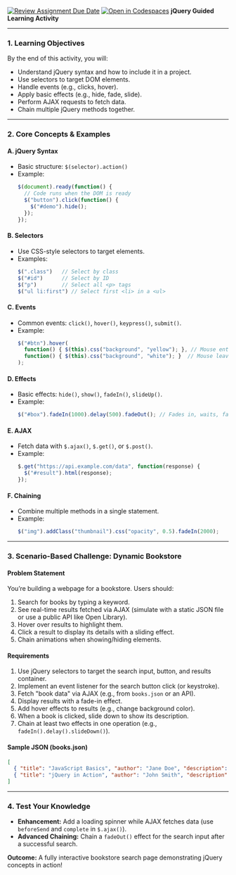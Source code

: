 [![Review Assignment Due Date](https://classroom.github.com/assets/deadline-readme-button-22041afd0340ce965d47ae6ef1cefeee28c7c493a6346c4f15d667ab976d596c.svg)](https://classroom.github.com/a/dg9CSX_J)
[![Open in Codespaces](https://classroom.github.com/assets/launch-codespace-2972f46106e565e64193e422d61a12cf1da4916b45550586e14ef0a7c637dd04.svg)](https://classroom.github.com/open-in-codespaces?assignment_repo_id=19942741)
**jQuery Guided Learning Activity**  

---

### **1. Learning Objectives**  
By the end of this activity, you will:  
- Understand jQuery syntax and how to include it in a project.  
- Use selectors to target DOM elements.  
- Handle events (e.g., clicks, hover).  
- Apply basic effects (e.g., hide, fade, slide).  
- Perform AJAX requests to fetch data.  
- Chain multiple jQuery methods together.  

---

### **2. Core Concepts & Examples**  

#### **A. jQuery Syntax**  
- Basic structure: `$(selector).action()`  
- Example:  
  ```javascript
  $(document).ready(function() {
    // Code runs when the DOM is ready
    $("button").click(function() {
      $("#demo").hide();
    });
  });
  ```

#### **B. Selectors**  
- Use CSS-style selectors to target elements.  
- Examples:  
  ```javascript
  $(".class")   // Select by class
  $("#id")      // Select by ID
  $("p")        // Select all <p> tags
  $("ul li:first") // Select first <li> in a <ul>
  ```

#### **C. Events**  
- Common events: `click()`, `hover()`, `keypress()`, `submit()`.  
- Example:  
  ```javascript
  $("#btn").hover(
    function() { $(this).css("background", "yellow"); }, // Mouse enter
    function() { $(this).css("background", "white"); }  // Mouse leave
  );
  ```

#### **D. Effects**  
- Basic effects: `hide()`, `show()`, `fadeIn()`, `slideUp()`.  
- Example:  
  ```javascript
  $("#box").fadeIn(1000).delay(500).fadeOut(); // Fades in, waits, fades out
  ```

#### **E. AJAX**  
- Fetch data with `$.ajax()`, `$.get()`, or `$.post()`.  
- Example:  
  ```javascript
  $.get("https://api.example.com/data", function(response) {
    $("#result").html(response);
  });
  ```

#### **F. Chaining**  
- Combine multiple methods in a single statement.  
- Example:  
  ```javascript
  $("img").addClass("thumbnail").css("opacity", 0.5).fadeIn(2000);
  ```

---

### **3. Scenario-Based Challenge: Dynamic Bookstore**  

#### **Problem Statement**  
You’re building a webpage for a bookstore. Users should:  
1. Search for books by typing a keyword.  
2. See real-time results fetched via AJAX (simulate with a static JSON file or use a public API like Open Library).  
3. Hover over results to highlight them.  
4. Click a result to display its details with a sliding effect.  
5. Chain animations when showing/hiding elements.  

#### **Requirements**  
1. Use jQuery selectors to target the search input, button, and results container.  
2. Implement an event listener for the search button click (or keystroke).  
3. Fetch "book data" via AJAX (e.g., from `books.json` or an API).  
4. Display results with a fade-in effect.  
5. Add hover effects to results (e.g., change background color).  
6. When a book is clicked, slide down to show its description.  
7. Chain at least two effects in one operation (e.g., `fadeIn().delay().slideDown()`).  

#### **Sample JSON (books.json)**  
```json
[
  { "title": "JavaScript Basics", "author": "Jane Doe", "description": "Learn JS fundamentals." },
  { "title": "jQuery in Action", "author": "John Smith", "description": "Master jQuery." }
]
```

---

### **4. Test Your Knowledge**  
- **Enhancement:** Add a loading spinner while AJAX fetches data (use `beforeSend` and `complete` in `$.ajax()`).  
- **Advanced Chaining:** Chain a `fadeOut()` effect for the search input after a successful search.  

**Outcome:** A fully interactive bookstore search page demonstrating jQuery concepts in action!
